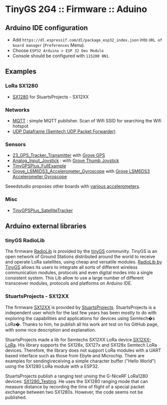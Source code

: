 # TinyGS 2G4 :: Firmware :: Aduino

## Arduino IDE configuration

* Add `https://dl.espressif.com/dl/package_esp32_index.json` into `URL of board manager` (`Preferences` Menu).
* Choose `ESP32 Arduino > ESP 32 Dev Module` 
* Console should be configured with `115200 8N1`.

## Examples

### LoRa SX1280

* [SX1280](./SX1280) for StuartsProjects - SX12XX

### Networks

* [MQTT](./MQTT) : simple MQTT publisher. Scan of Wifi SSID for searching the Wifi hotspot
* [UDP Dataframe (Semtech UDP Packet Forwarder)](https://github.com/dragino/Arduino-Profile-Examples/tree/master/libraries/Dragino/examples/LoRa/LoRaWAN/LoRaWAN_packet_forwarder)

### Sensors

* [23_GPS_Tracker_Transmitter](./23_GPS_Tracker_Transmitter) with [Grove GPS](https://wiki.seeedstudio.com/Grove-GPS/)
* [Analog_Input_Joystick](./Analog_Input_Joystick) : with [Grove Thumb Joystick](https://wiki.seeedstudio.com/Grove-Thumb_Joystick/)
* [TinyGPSPlus_FullExample](./TinyGPSPlus_FullExample)
* [Grove_LSM6DS3_Accelerometer_Gyroscope](./Grove_LSM6DS3_Accelerometer_Gyroscope) with [Grove  LSM6DS3 Accelerometer Gyroscope](https://wiki.seeedstudio.com/Grove-6-Axis_AccelerometerAndGyroscope/)

Seeedstudio proposes other boards with [various accelerometers](https://wiki.seeedstudio.com/Sensor_accelerometer/).

### Misc

* [TinyGPSPlus_SatelliteTracker](./TinyGPSPlus_SatelliteTracker)

## Arduino external libraries

### tinyGS RadioLib
The firmware [RadioLib](https://github.com/thingsat/tinygs_2g4station/tree/main/Firmware/Exemple/Transceiver_modules-RadioLib) is provided by the [tinyGS](https://github.com/G4lile0/tinyGS) community. TinyGS is an open network of Ground Stations distributed around the world to receive and operate LoRa satellites, using cheap and versatile modules. [RadioLib by TinyGS](https://github.com/G4lile0/tinyGS/tree/master/lib/RadioLib) allows its users to integrate all sorts of different wireless communication modules, protocols and even digital modes into a single consistent system. This Lib allow to use a large number of different transceiver modules, protocols and platforms on Arduino IDE.

### StuartsProjects - SX12XX 	
The firmware [SX12XX](https://github.com/thingsat/tinygs_2g4station/tree/main/Firmware/Exemple/Transceiver_modules-SX12XX) is provided by [StuartsProjects](https://github.com/StuartsProjects). StuartsProjects is a independent user which for the last few years has been mostly to do with exploring the capabilities and applications for devices using Semtech�s LoRa�. Thanks to him, he publish all his work ant test on his GitHub page, with some nice description and explanation. 

StuartsProjects made a lib for Semtechs SX12XX LoRa device.[SX12XX-LoRa](https://github.com/StuartsProjects/SX12XX-LoRa). His library supports the SX126x, SX127x and SX128x Semtech LoRa devices. Therefore, the library does not support LoRa modules with a UART based interface such as those from Ebyte and Microchip. There are examples for sending\receiving a simple character buffer ("Hello World") using the SX1280 LoRa module with a ESP32.

StuartsProjects publish a ranging test unsing the G-NiceRF LoRa1280 devices: [SX1280_Testing](https://github.com/StuartsProjects/SX1280_Testing). He uses the SX1280 ranging mode that can measure distance by recording the time of flight of a special packet exchange between two SX1280s. However, the code seems not be published. 
